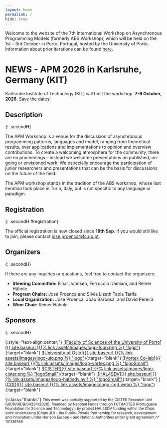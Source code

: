 ```yaml
---
layout: home
permalink: /
hide: true
---
```


Welcome to the website of the 7th International Workshop on Asynchronous Programming Models (formerly ABS Workshop), which will be held on the 1st – 3rd October in Porto, Portugal, hosted by the University of Porto. Information about prior iterations can be found [here](https://abs-models.org/publications/).

# NEWS - APM 2026 in Karlsruhe, Germany (KIT)

Karlsruhe Institute of Technology (KIT) will host the workshop. __7-9 October, 2026__. Save the dates!

## Description
{: .secondH}

The APM Workshop is a venue for the discussion of asynchronous programming patterns, languages and model, ranging from theoretical results, over applications and implementations to opinion and overview contributions. To create a welcoming atmosphere for the community, there are no proceedings – instead we welcome presentations on published, on-going or envisioned work. We especially encourage the participation of junior researchers and presentations that can be the basis for discussions on the future of the field.

The APM workshop stands in the tradition of the ABS workshop, whose last iteration took place in Turin, Italy, but is not specific to any language or paradigm.

## Registration
{: .secondH #registration}

<!-- The official registration and prices are not yet available. However, we invite you to submit the pre-registration form without any commitment, to help us organising this event. -->

The official registration is now closed since __18th Sep__. If you would still like to join, please contact jose.proenca@fc.up.pt.

<!--
There will be no reviewing, but attendance is subject to approval by the organizers. If you previously filled the pre-registration form, this will replace your previous information, keeping the title and abstract unchanged when left empty.

 - [Pre-registration form](https://forms.gle/Wny3pB9sGV8eonwu5)

 - [Final Registration form](https://forms.gle/AQSoqceYgN14T6G46)

The registration prices are listed below:

 - Basic (includes 3 lunches, 110€)
 - Standard (basic + a social dinner on Wednesday, 150€)
 - Regular (basic + a  social event on Thursday evening, 180€)
 - Full (standard + a social event on Thursday evening, 230€)

-->

<!--
## Venue
{: .secondH}

The workshop will be held at the University of Porto, located at the centre of the beautiful city of Porto. More concrete details will be provided later.
 -->


## Organizers
{: .secondH}

If there are any inquiries or questions, feel free to contact the organizers:

<!-- General Organization: José Proença -->

- __Steering Committee:__ Einar Johnsen, Ferruccio Damiani, and Reiner Hähnle
- __Program Chairs:__ José Proença and Silvia Lizeth Tapia Tarifa
- __Local Organization:__  José Proença, João Barbosa, and David Pereira
- __Wine Chair:__ Reiner Hähnle

## Sponsors
{: .secondH}

{:style="text-align:center;"}
[![Faculty of Sciences of the University of Porto]({{ site.baseurl }}{% link assets/images/logo-fcup.png %} "logo")](https://fc.up.pt/){:target="blank"}
[![University of Oslo]({{ site.baseurl }}{% link assets/images/logo-uio.png %} "logo")](https://www.uio.no/english/){:target="blank"}
[![Vortex Co-lab]({{ site.baseurl }}{% link assets/images/logo-vortex.png %} "logoSmall")](https://www.vortex-colab.com/){:target="blank"}
[![CISTER]({{ site.baseurl }}{% link assets/images/logo-cister.png %} "logoSmall")](https://www.cister-labs.pt/){:target="blank"}
[![HAL4SDV]({{ site.baseurl }}{% link assets/images/logo-hal4sdv.avif %} "logoSmall")](https://www.hal4sdv.eu/){:target="blank"}
[![CGD]({{ site.baseurl }}{% link assets/images/logo-cgd.webp %} "logo")](https://www.cgd.pt/){:target="blank"}



{:class="thanks"}
<small>This event was partially supported by the CISTER Research Unit (UIDP/UIDB/04234/2020), financed by National Funds through FCT/MCTES (Portuguese Foundation for Science and Technology); by project HAL4SDV funding within the Chips Joint Undertaking (Chips JU) - the Public-Private Partnership for research, development and innovation under Horizon Europe – and National Authorities under grant agreement n° 101139789</small>

<!--

{:style="text-align:center;"}
[![DMAT logo]({{ site.baseurl }}{###% link assets/dmat-logo.png %} "logo")](https://mat.ua.pt){:target="blank"}
[![CIDMA logo]({{ site.baseurl }}{###% link assets/cidma_logo.jpeg %} "logo")](https://cidma.ua.pt){:target="blank"}
[![logo]({{ site.baseurl }}{###% link assets/FCT_logo.png %} "logoSmall")](https://www.fct.pt/){:target="blank"}
[![logo]({{ site.baseurl }}{###% link assets/images/springer-logo-black-and-white.png %} "logoSmall")](){:target="blank"}

{:class="thanks"}
<small>This conference is supported by CIDMA through the Portuguese Foundation for Science and Technology (FCT), reference UIDB/04106/2020.
</small>


## Sponsors
[![NWO logo]({{ site.baseurl }}{###% link assets/nwo.jpg %})](https://nwo.nl/)
[![EAPLS logo]({{ site.baseurl }}{###% link assets/EAPLS_logo.jpg %})](https://eapls.org/)

 
-->

